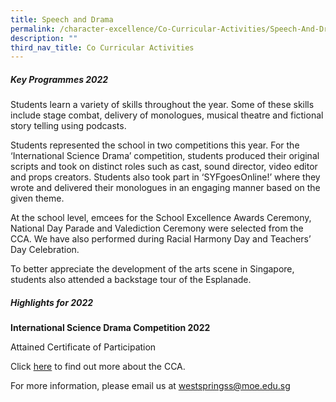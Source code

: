 ```yaml
---
title: Speech and Drama
permalink: /character-excellence/Co-Curricular-Activities/Speech-And-Drama/
description: ""
third_nav_title: Co Curricular Activities
---
```

##### Key Programmes 2022

Students learn a variety of skills throughout the year. Some of these skills include stage combat, delivery of monologues, musical theatre and fictional story telling using podcasts.

Students represented the school in two competitions this year. For the ‘International Science Drama’ competition, students produced their original scripts and took on distinct roles such as cast, sound director, video editor and props creators. Students also took part in ‘SYFgoesOnline!’ where they wrote and delivered their monologues in an engaging manner based on the given theme. 

At the school level, emcees for the School Excellence Awards Ceremony, National Day Parade and Valediction Ceremony were selected from the CCA. We have also performed during Racial Harmony Day and Teachers’ Day Celebration. 

To better appreciate the development of the arts scene in Singapore, students also attended a backstage tour of the Esplanade. 


##### Highlights for 2022

**International Science Drama Competition 2022**

Attained Certificate of Participation 


Click [here](https://youtu.be/1r1c7J8_ohU) to find out more about the CCA.

For more information, please email us at [westspringss@moe.edu.sg](westspringss@moe.edu.sg)